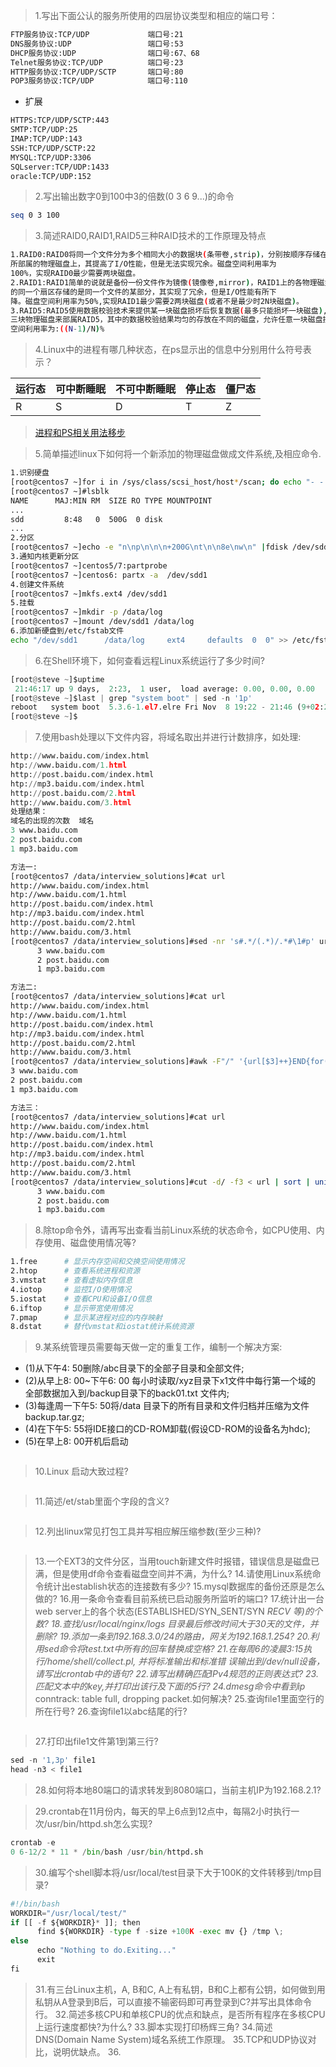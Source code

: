 > 1.写出下面公认的服务所使用的四层协议类型和相应的端口号：

```bash
FTP服务协议:TCP/UDP             端口号:21
DNS服务协议:UDP                 端口号:53
DHCP服务协议:UDP                端口号:67、68
Telnet服务协议:TCP/UDP          端口号:23
HTTP服务协议:TCP/UDP/SCTP       端口号:80
POP3服务协议:TCP/UDP            端口号:110
```

- 扩展

```bash
HTTPS:TCP/UDP/SCTP:443
SMTP:TCP/UDP:25
IMAP:TCP/UDP:143
SSH:TCP/UDP/SCTP:22
MYSQL:TCP/UDP:3306
SQLserver:TCP/UDP:1433
oracle:TCP/UDP:152
```

> 2.写出输出数字0到100中3的倍数(0 3 6 9...)的命令

```bash
seq 0 3 100
```

> 3.简述RAID0,RAID1,RAID5三种RAID技术的工作原理及特点

```bash
1.RAID0:RAID0将同一个文件分为多个相同大小的数据块(条带卷,strip)，分别按顺序存储在RAID0
所部属的物理磁盘上，其提高了I/O性能，但是无法实现冗余。磁盘空间利用率为
100%，实现RAID0最少需要两块磁盘。
2.RAID1:RAID1简单的说就是备份一份文件作为镜像(镜像卷,mirror)，RAID1上的各物理磁盘所对应
的同一个扇区存储的是同一个文件的某部分，其实现了冗余，但是I/O性能有所下
降。磁盘空间利用率为50%,实现RAID1最少需要2两块磁盘(或者不是最少时2N块磁盘)。
3.RAID5:RAID5使用数据校验技术来提供某一块磁盘损坏后恢复数据(最多只能损坏一块磁盘),使用至少
三块物理磁盘来部属RAID5，其中的数据校验结果均匀的存放在不同的磁盘，允许任意一块磁盘损坏。其
空间利用率为:((N-1)/N)%
```

> 4.Linux中的进程有哪几种状态，在ps显示出的信息中分别用什么符号表示？

|运行态|可中断睡眠|不可中断睡眠|停止态|僵尸态|
|---|---|---|---|---|
|R|S|D|T|Z|

> [进程和PS相关用法移步](http://suosuoli.cn/?p=307)

> 5.简单描述linux下如何将一个新添加的物理磁盘做成文件系统,及相应命令.

```bash
1.识别硬盘
[root@centos7 ~]for i in /sys/class/scsi_host/host*/scan; do echo "- - -" > $i ; done
[root@centos7 ~]#lsblk
NAME      MAJ:MIN RM  SIZE RO TYPE MOUNTPOINT
...
sdd         8:48   0  500G  0 disk
...
2.分区
[root@centos7 ~]echo -e "n\np\n\n\n+200G\nt\n\n8e\nw\n" |fdisk /dev/sdd1
3.通知内核更新分区
[root@centos7 ~]centos5/7:partprobe
[root@centos7 ~]centos6: partx -a  /dev/sdd1
4.创建文件系统
[root@centos7 ~]mkfs.ext4 /dev/sdd1
5.挂载
[root@centos7 ~]mkdir -p /data/log
[root@centos7 ~]mount /dev/sdd1 /data/log
6.添加新硬盘到/etc/fstab文件
echo "/dev/sdd1      /data/log     ext4     defaults  0  0" >> /etc/fstab
```

> 6.在Shell环境下，如何查看远程Linux系统运行了多少时间?

```py
[root@steve ~]$uptime
 21:46:17 up 9 days,  2:23,  1 user,  load average: 0.00, 0.00, 0.00
[root@steve ~]$last | grep "system boot" | sed -n '1p'
reboot   system boot  5.3.6-1.el7.elre Fri Nov  8 19:22 - 21:46 (9+02:24)
[root@steve ~]$
```

> 7.使用bash处理以下文件内容，将域名取出并进行计数排序，如处理:

```py
http://www.baidu.com/index.html
htp://www.baidu.com/1.html
http://post.baidu.com/index.html
htp://mp3.baidu.com/index.html
http://post.baidu.com/2.html
http://www.baidu.com/3.html
处理结果：
域名的出现的次数  域名
3 www.baidu.com
2 post.baidu.com
1 mp3.baidu.com
```

```bash
方法一:
[root@centos7 /data/interview_solutions]#cat url
http://www.baidu.com/index.html
htp://www.baidu.com/1.html
http://post.baidu.com/index.html
htp://mp3.baidu.com/index.html
http://post.baidu.com/2.html
http://www.baidu.com/3.html
[root@centos7 /data/interview_solutions]#sed -nr 's#.*/(.*)/.*#\1#p' url  | sort | uniq -c | sort -nr
      3 www.baidu.com
      2 post.baidu.com
      1 mp3.baidu.com

方法二:
[root@centos7 /data/interview_solutions]#cat url 
http://www.baidu.com/index.html
htp://www.baidu.com/1.html
http://post.baidu.com/index.html
htp://mp3.baidu.com/index.html
http://post.baidu.com/2.html
http://www.baidu.com/3.html
[root@centos7 /data/interview_solutions]#awk -F"/" '{url[$3]++}END{for(i in url){printf("%-d %s\n",url[i] ,i)}}' url | sort -nr
3 www.baidu.com
2 post.baidu.com
1 mp3.baidu.com

方法三：
[root@centos7 /data/interview_solutions]#cat url 
http://www.baidu.com/index.html
htp://www.baidu.com/1.html
http://post.baidu.com/index.html
htp://mp3.baidu.com/index.html
http://post.baidu.com/2.html
http://www.baidu.com/3.html
[root@centos7 /data/interview_solutions]#cut -d/ -f3 < url | sort | uniq -c | sort -nr
      3 www.baidu.com
      2 post.baidu.com
      1 mp3.baidu.com

```

> 8.除top命令外，请再写出查看当前Linux系统的状态命令，如CPU使用、内存使用、磁盘使用情况等?

```bash
1.free      # 显示内存空间和交换空间使用情况
2.htop      # 查看系统进程和资源
3.vmstat    # 查看虚拟内存信息
4.iotop     # 监控I/O使用情况
5.iostat    # 查看CPU和设备I/O信息
6.iftop     # 显示带宽使用情况
7.pmap      # 显示某进程对应的内存映射
8.dstat     # 替代vmstat和iostat统计系统资源
```

> 9.某系统管理员需要每天做一定的重复工作，编制一个解决方案:

- (1)从下午4: 50删除/abc目录下的全部子目录和全部文件;
- (2)从早上8: 00~下午6: 00 每小时读取/xyz目录下x1文件中每行第一个域的
全部数据加入到/backup目录下的back01.txt 文件内;
- (3)每逢周一下午5: 50将/data 目录下的所有目录和文件归档并压缩为文件
backup.tar.gz;
- (4)在下午5: 55将IDE接口的CD-ROM卸载(假设CD-ROM的设备名为hdc);
- (5)在早上8: 00开机后启动

```bash

```

> 10.Linux 启动大致过程?

```bash

```

> 11.简述/et/stab里面个字段的含义?

```bash

```

> 12.列出linux常见打包工具并写相应解压缩参数(至少三种)?

```py

```

> 13.一个EXT3的文件分区，当用touch新建文件时报错，错误信息是磁盘已满，但是使用df命令查看磁盘空间并不满，为什么?
> 14.请使用Linux系统命令统计出establish状态的连接数有多少?
> 15.mysql数据库的备份还原是怎么做的?
> 16.用一条命令查看目前系统已启动服务所监听的端口?
> 17.统计出一台web server上的各个状态(ESTABLISHED/SYN_SENT/SYN _RECV
等)的个数?
> 18.查找/usr/local/nginx/logs 目录最后修改时间大于30天的文件，并删除?
> 19.添加一条到192.168.3.0/24的路由，网关为192.168.1.254?
> 20.利用sed命令将test.txt中所有的回车替换成空格?
> 21.在每周6的凌晨3:15执行/home/shell/collect.pl, 并将标准输出和标准错
误输出到/dev/null设备，请写出crontab中的语句?
> 22.请写出精确匹配IPv4规范的正则表达式?
> 23.匹配文本中的key,并打印出该行及下面的5行?
> 24.dmesg命令中看到ip_ conntrack: table full, dropping packet.如何解决?
> 25.查询file1里面空行的所在行号?
> 26.查询file1以abc结尾的行?

```py

```

> 27.打印出file1文件第1到第三行?

```py
sed -n '1,3p' file1
head -n3 < file1
```

> 28.如何将本地80端口的请求转发到8080端口，当前主机IP为192.168.2.1?


> 29.crontab在11月份内，每天的早上6点到12点中，每隔2小时执行一次/usr/bin/httpd.sh怎么实现?

```py
crontab -e
0 6-12/2 * 11 * /bin/bash /usr/bin/httpd.sh
```

> 30.编写个shell脚本将/usr/local/test目录下大于100K的文件转移到/tmp目录?

```py
#!/bin/bash
WORKDIR="/usr/local/test/"
if [[ -f ${WORKDIR}* ]]; then
      find ${WORKDIR} -type f -size +100K -exec mv {} /tmp \;
else
      echo "Nothing to do.Exiting..."
      exit
fi
```

> 31.有三台Linux主机，A, B和C, A上有私钥，B和C上都有公钥，如何做到用私钥从A登录到B后，可以直接不输密码即可再登录到C?并写出具体命令行。
> 32.简述多核CPU和单核CPU的优点和缺点，是否所有程序在多核CPU上运行速度都快?为什么?
> 33.脚本实现打印杨辉三角?
> 34.简述DNS(Domain Name System)域名系统工作原理。
> 35.TCP和UDP协议对比，说明优缺点。
> 36.